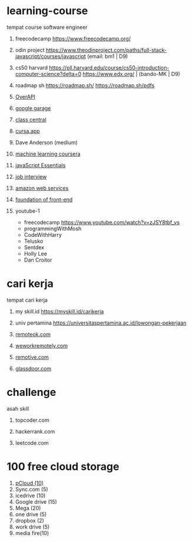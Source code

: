 # learning-course
tempat course software engineer

1. freecodecamp
https://www.freecodecamp.org/

2. odin project
https://www.theodinproject.com/paths/full-stack-javascript/courses/javascript
(email: bm1 | D9)

3. cs50 harvard
https://pll.harvard.edu/course/cs50-introduction-computer-science?delta=0
https://www.edx.org/  |   (bando-MK | D9)

4. roadmap sh
https://roadmap.sh/
https://roadmap.sh/pdfs

5. <a href="https://overapi.com/">OverAPI</a>

6. <a href="https://learndigital.withgoogle.com/digitalgarage/courses">google garage</a>

7. <a href="https://www.classcentral.com/report/free-google-certifications/amp/">class central</a>

8. <a href="https://cursa.app/en">cursa.app</a>

9. Dave Anderson (medium)

10. <a href="https://www.coursera.org/learn/machine-learning">machine learning coursera</a>

11. <a href="https://www.udemy.com/course/javascript-essentials/">javaScript Essentials</a>

12. <a href="https://www.udemy.com/course/find-a-job-interview-skills-training-course/">job interview</a>

13. <a href="https://www.udemy.com/course/amazon-web-services-aws-v/">amazon web services</a>

14. <a href="https://www.udemy.com/course/foundations-of-front-end-development/">foundation of front-end</a>

15. youtube-1 
    - freecodecamp
      https://www.youtube.com/watch?v=zJSY8tbf_ys
    - programmingWithMosh
    - CodeWithHarry
    - Telusko
    - Sentdex
    - Holly Lee
    - Dan Croitor

# cari kerja
tempat cari kerja

1. my skill.id
https://myskill.id/carikerja

2. univ pertamina
https://universitaspertamina.ac.id/lowongan-pekerjaan

3. <a href="https://remoteok.com/">remoteok.com</a>

4. <a href="https://weworkremotely.com/">weworkremotely.com</a>

5. <a href="https://remotive.com/">remotive.com</a>

6. <a href="https://www.glassdoor.com/">glassdoor.com</a>


# challenge
asah skill

1. topcoder.com

2. hackerrank.com

3. leetcode.com

# 100 free cloud storage

1. <a href="https://www.pcloud.com/"> pCloud (10) </a>
2. Sync.com (5)
3. icedrive (10)
4. Google drive (15)
5. Mega (20)
6. one drive (5)
7. dropbox (2)
8. work drive (5)
9. media fire(10)
